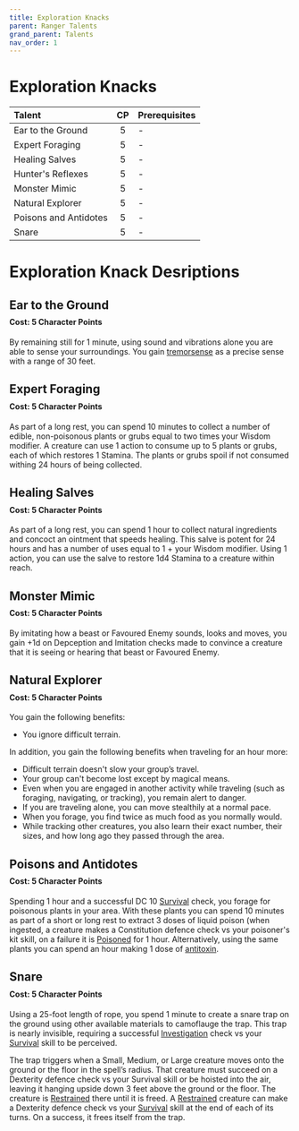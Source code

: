 ```yaml
---
title: Exploration Knacks
parent: Ranger Talents
grand_parent: Talents
nav_order: 1
---
```

# Exploration Knacks

| Talent | CP | Prerequisites |
|:-------|:--:|:--------------|
| Ear to the Ground     | 5   | - |
| Expert Foraging       | 5   | - |
| Healing Salves        | 5   | - |
| Hunter's Reflexes     | 5   | - |
| Monster Mimic         | 5   | - |
| Natural Explorer      | 5   | - |
| Poisons and Antidotes | 5   | - |
| Snare                 | 5   | - |

# Exploration Knack Desriptions

## Ear to the Ground

<div style="margin-top:-10px;"></div>

#### **Cost:** 5 Character Points
By remaining still for 1 minute, using sound and vibrations alone you are able to sense your surroundings. You gain [tremorsense](https://stormchaserroleplaying.com/stormchaserRPG/General/Perception/Special/#tremorsense) as a precise sense with a range of 30 feet.

## Expert Foraging

<div style="margin-top:-10px;"></div>

#### **Cost:** 5 Character Points
As part of a long rest, you can spend 10 minutes to collect a number of edible, non-poisonous plants or grubs equal to two times your Wisdom modifier. A creature can use 1 action to consume up to 5 plants or grubs, each of which restores 1 Stamina. The plants or grubs spoil if not consumed withing 24 hours of being collected.

## Healing Salves

<div style="margin-top:-10px;"></div>

#### **Cost:** 5 Character Points
As part of a long rest, you can spend 1 hour to collect natural ingredients and concoct an ointment that speeds healing. This salve is potent for 24 hours and has a number of uses equal to 1 + your Wisdom modifier. Using 1 action, you can use the salve to restore 1d4 Stamina to a creature within reach.

## Monster Mimic

<div style="margin-top:-10px;"></div>

#### **Cost:** 5 Character Points
By imitating how a beast or Favoured Enemy sounds, looks and moves, you gain +1d on Depception and Imitation checks made to convince a creature that it is seeing or hearing that beast or Favoured Enemy.

## Natural Explorer

<div style="margin-top:-10px;"></div>

#### **Cost:** 5 Character Points
You gain the following benefits:
* You ignore difficult terrain.

In addition, you gain the following benefits when traveling for an hour more:
* Difficult terrain doesn't slow your group’s travel.
* Your group can't become lost except by magical means.
* Even when you are engaged in another activity while traveling (such as foraging, navigating, or tracking), you remain alert to danger.
* If you are traveling alone, you can move stealthily at a normal pace.
* When you forage, you find twice as much food as you normally would.
* While tracking other creatures, you also learn their exact number, their sizes, and how long ago they passed through the area.

## Poisons and Antidotes

<div style="margin-top:-10px;"></div>

#### **Cost:** 5 Character Points
Spending 1 hour and a successful DC 10 [Survival](https://stormchaserroleplaying.com/stormchaserRPG/Skills/Survival/) check, you forage for poisonous plants in your area. With these plants you can spend 10 minutes as part of a short or long rest to extract 3 doses of liquid poison (when ingested, a creature makes a Constitution defence check vs your poisoner's kit skill, on a failure it is [Poisoned](https://stormchaserroleplaying.com/stormchaserRPG/Conditions/Poisoned/) for 1 hour. Alternatively, using the same plants you can spend an hour making 1 dose of [antitoxin](https://stormchaserroleplaying.com/stormchaserRPG/Equipment/Gear/Descriptions/#antitoxin).

## Snare

<div style="margin-top:-10px;"></div>

#### **Cost:** 5 Character Points
Using a 25-foot length of rope, you spend 1 minute to create a snare trap on the ground using other available materials to camoflauge the trap. This trap is nearly invisible, requiring a successful [Investigation](https://stormchaserroleplaying.com/stormchaserRPG/Skills/Investigation/) check vs your [Survival](https://stormchaserroleplaying.com/stormchaserRPG/Skills/Survival/) skill to be perceived.

The trap triggers when a Small, Medium, or Large creature moves onto the ground or the floor in the spell’s radius. That creature must succeed on a Dexterity defence check vs your Survival skill or be hoisted into the air, leaving it hanging upside down 3 feet above the ground or the floor. The creature is [Restrained](https://stormchaserroleplaying.com/stormchaserRPG/Conditions/Restrained/) there until it is freed. A [Restrained](https://stormchaserroleplaying.com/stormchaserRPG/Conditions/Restrained/) creature can make a Dexterity defence check vs your [Survival](https://stormchaserroleplaying.com/stormchaserRPG/Skills/Survival/) skill at the end of each of its turns. On a success, it frees itself from the trap.

